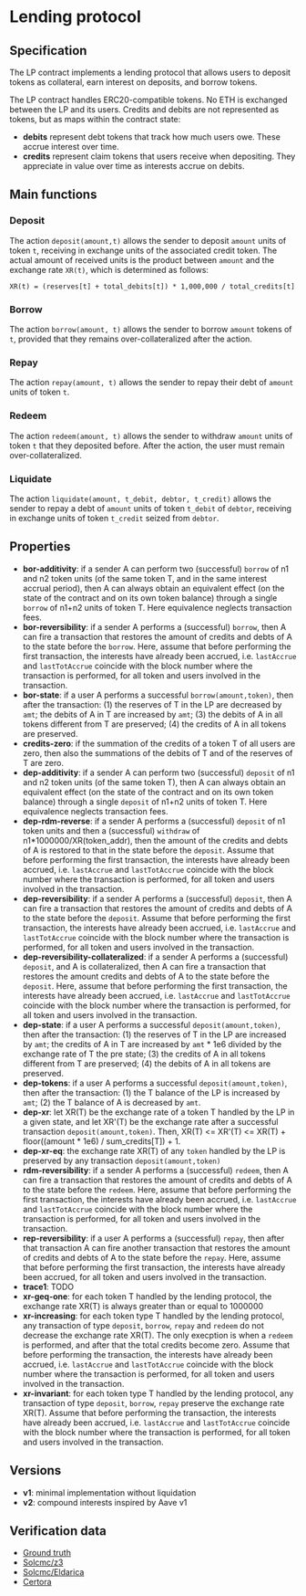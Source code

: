# Lending protocol

## Specification
The LP contract implements a lending protocol that allows users to deposit tokens as collateral, earn interest on deposits, and borrow tokens.

The LP contract handles ERC20-compatible tokens. No ETH is exchanged between the LP and its users. 
Credits and debits are not represented as tokens, but as maps within the contract state:
- **debits** represent debt tokens that track how much users owe. These accrue interest over time.
- **credits** represent claim tokens that users receive when depositing. They appreciate in value over time as interests accrue on debits.

## Main functions

### Deposit

The action `deposit(amount,t)` allows 
the sender to deposit `amount` units of token `t`, receiving in exchange units of the associated credit token. 
The actual amount of received units is the product between `amount` and the exchange rate `XR(t)`, which is determined as follows:

```
XR(t) = (reserves[t] + total_debits[t]) * 1,000,000 / total_credits[t]
```

### Borrow

The action `borrow(amount, t)` allows 
the sender to borrow `amount` tokens of `t`, provided that they remains over-collateralized after the action.

### Repay

The action `repay(amount, t)` allows 
the sender to repay their debt of `amount` units of token `t`.

### Redeem

The action `redeem(amount, t)` allows 
the sender to withdraw `amount` units of token `t` that they deposited before. After the action, the user must remain over-collateralized.

### Liquidate

The action `liquidate(amount, t_debit, debtor, t_credit)` allows
the sender to repay a debt of `amount` units of token `t_debit` of `debtor`, receiving in exchange units of token `t_credit` seized from `debtor`. 


## Properties
- **bor-additivity**: if a sender A can perform two (successful) `borrow` of n1 and n2 token units (of the same token T, and in the same interest accrual period), then A can always obtain an equivalent effect (on the state of the contract and on its own token balance) through a single `borrow` of n1+n2 units of token T. Here equivalence neglects transaction fees.
- **bor-reversibility**: if a sender A performs a (successful) `borrow`, then A can fire a transaction that restores the amount of credits and debts of A to the state before the `borrow`. Here, assume that before performing the first transaction, the interests have already been accrued, i.e. `lastAccrue` and `lastTotAccrue` coincide with the block number where the transaction is performed, for all token and users involved in the transaction.
- **bor-state**: if a user A performs a successful `borrow(amount,token)`, then after the transaction: (1) the reserves of T in the LP are decreased by `amt`; the debits of A in T are increased by `amt`; (3) the debits of A in all tokens different from T are preserved; (4) the credits of A in all tokens are preserved.
- **credits-zero**: if the summation of the credits of a token T of all users are zero, then also the summations of the debits of T and of the reserves of T are zero.
- **dep-additivity**: if a sender A can perform two (successful) `deposit` of n1 and n2 token units (of the same token T), then A can always obtain an equivalent effect (on the state of the contract and on its own token balance) through a single `deposit` of n1+n2 units of token T. Here equivalence neglects transaction fees.
- **dep-rdm-reverse**: if a sender A performs a (successful) `deposit` of n1 token units and then a (successful) `withdraw` of n1*1000000/XR(token_addr), then the amount of the credits and debts of A is restored to that in the state before the `deposit`. Assume that before performing the first transaction, the interests have already been accrued, i.e. `lastAccrue` and `lastTotAccrue` coincide with the block number where the transaction is performed, for all token and users involved in the transaction.
- **dep-reversibility**: if a sender A performs a (successful) `deposit`, then A can fire a transaction that restores the amount of credits and debts of A to the state before the `deposit`. Assume that before performing the first transaction, the interests have already been accrued, i.e. `lastAccrue` and `lastTotAccrue` coincide with the block number where the transaction is performed, for all token and users involved in the transaction.
- **dep-reversibility-collateralized**: if a sender A performs a (successful) `deposit`, and A is collateralized, then A can fire a transaction that restores the amount credits and debts of A to the state before the `deposit`. Here, assume that before performing the first transaction, the interests have already been accrued, i.e. `lastAccrue` and `lastTotAccrue` coincide with the block number where the transaction is performed, for all token and users involved in the transaction.
- **dep-state**: if a user A performs a successful `deposit(amount,token)`, then after the transaction: (1) the reserves of T in the LP are increased by `amt`; the credits of A in T are increased by `amt` * 1e6 divided by the exchange rate of T the pre state; (3) the credits of A in all tokens different from T are preserved; (4) the debits of A in all tokens are preserved.
- **dep-tokens**: if a user A performs a successful `deposit(amount,token)`, then after the transaction: (1) the T balance of the LP is increased by `amt`; (2) the T balance of A is decreased by `amt`.
- **dep-xr**: let XR(T) be the exchange rate of a token T handled by the LP in a given state, and let XR'(T) be the exchange rate after a successful transaction `deposit(amount,token)`. Then, XR(T) <= XR'(T) <= XR(T) + floor((amount * 1e6) / sum_credits[T]) + 1.
- **dep-xr-eq**: the exchange rate XR(T) of any `token` handled by the LP is preserved by any transaction `deposit(amount,token)`
- **rdm-reversibility**: if a sender A performs a (successful) `redeem`, then A can fire a transaction that restores the amount of credits and debts of A to the state before the `redeem`. Here, assume that before performing the first transaction, the interests have already been accrued, i.e. `lastAccrue` and `lastTotAccrue` coincide with the block number where the transaction is performed, for all token and users involved in the transaction.
- **rep-reversibility**: if a user A performs a (successful) `repay`, then after that transaction A can fire another transaction that restores the amount of credits and debts of A to the state before the `repay`. Here, assume that before performing the first transaction, the interests have already been accrued, for all token and users involved in the transaction.
- **trace1**: TODO
- **xr-geq-one**: for each token T handled by the lending protocol, the exchange rate XR(T) is always greater than or equal to 1000000
- **xr-increasing**: for each token type T handled by the lending protocol, any transaction of type `deposit`, `borrow`, `repay` and `redeem` do not decrease the exchange rate XR(T). The only execption is when a `redeem` is performed, and after that the total credits become zero. Assume that before performing the transaction, the interests have already been accrued, i.e. `lastAccrue` and `lastTotAccrue` coincide with the block number where the transaction is performed, for all token and users involved in the transaction.
- **xr-invariant**: for each token type T handled by the lending protocol, any transaction of type `deposit`, `borrow`, `repay` preserve the exchange rate XR(T). Assume that before performing the transaction, the interests have already been accrued, i.e. `lastAccrue` and `lastTotAccrue` coincide with the block number where the transaction is performed, for all token and users involved in the transaction.

## Versions
- **v1**: minimal implementation without liquidation
- **v2**: compound interests inspired by Aave v1 

## Verification data

- [Ground truth](ground-truth.csv)
- [Solcmc/z3](solcmc-z3.csv)
- [Solcmc/Eldarica](solcmc-eld.csv)
- [Certora](certora.csv)

